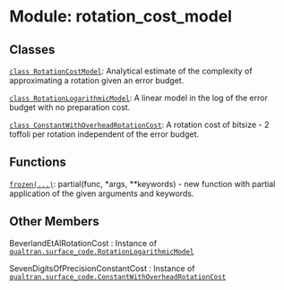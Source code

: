 # Module: rotation_cost_model






## Classes

[`class RotationCostModel`](../../qualtran/surface_code/RotationCostModel.md): Analytical estimate of the complexity of approximating a rotation given an error budget.

[`class RotationLogarithmicModel`](../../qualtran/surface_code/RotationLogarithmicModel.md): A linear model in the log of the error budget with no preparation cost.

[`class ConstantWithOverheadRotationCost`](../../qualtran/surface_code/ConstantWithOverheadRotationCost.md): A rotation cost of bitsize - 2 toffoli per rotation independent of the error budget.

## Functions

[`frozen(...)`](../../qualtran/drawing/musical_score/frozen.md): partial(func, *args, **keywords) - new function with partial application of the given arguments and keywords.



<h2 class="add-link">Other Members</h2>

BeverlandEtAlRotationCost<a id="BeverlandEtAlRotationCost"></a>
: Instance of <a href="../../qualtran/surface_code/RotationLogarithmicModel.html"><code>qualtran.surface_code.RotationLogarithmicModel</code></a>

SevenDigitsOfPrecisionConstantCost<a id="SevenDigitsOfPrecisionConstantCost"></a>
: Instance of <a href="../../qualtran/surface_code/ConstantWithOverheadRotationCost.html"><code>qualtran.surface_code.ConstantWithOverheadRotationCost</code></a>


